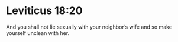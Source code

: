 # Leviticus 18:20

And you shall not lie sexually with your neighbor’s wife and so make yourself unclean with her.
